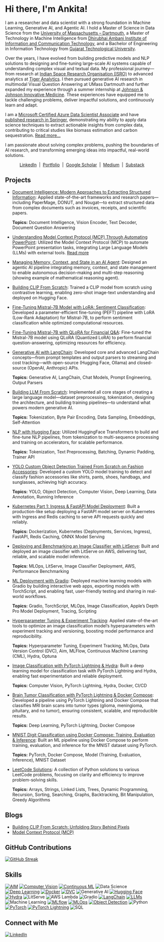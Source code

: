 
# Hi there, I'm Ankita!


I am a researcher and data scientist with a strong foundation in Machine Learning, Generative AI, and Agentic AI. I hold a Master of Science in Data Science from the [University of Massachusetts – Dartmouth](https://www.umassd.edu/), a Master of Technology in Machine Intelligence from [Dhirubhai Ambani Institute of Information and Communication Technology](https://www.daiict.ac.in/), and a Bachelor of Engineering in Information Technology from [Gujarat Technological University](https://www.gtu.ac.in/). 

Over the years, I have evolved from building predictive models and NLP solutions to designing and fine-tuning large-scale AI systems capable of understanding complex visual and textual data. My professional journey—from research at [Indian Space Research Organisation (ISRO)](https://www.isro.gov.in/) to advanced analytics at [Tiger Analytics](https://www.tigeranalytics.com/). I then pursued generative AI research in multimodal Visual Question Answering at UMass Dartmouth and further expanded my experience through a summer internship at [Johnson & Johnson Innovative Medicine](https://www.jnj.com/innovative-medicine). These experiences have equipped me to tackle challenging problems, deliver impactful solutions, and continuously learn and adapt.

I am a [Microsoft Certified Azure Data Scientist Associate](https://learn.microsoft.com/api/credentials/share/en-us/ANKITAMUNGALPARA-0103/92D5DC7947B76E29?sharingId=5D1BD78496D5FA0) and have [published research in Springer](https://link.springer.com/chapter/10.1007/978-3-031-43759-5_5), demonstrating my ability to apply data science techniques to extract actionable insights from complex data, contributing to critical studies like biomass estimation and carbon sequestration. [Read more...](https://ankitamungalpara.github.io/docs/publication/)

I am passionate about solving complex problems, pushing the boundaries of AI research, and transforming emerging ideas into impactful, real-world solutions. 


<p align="center">
  <a href="https://www.linkedin.com/in/ankita-mungalpara/" title="LinkedIn">LinkedIn</a>
  &nbsp;|&nbsp;
  <a href="https://ankitamungalpara.github.io/" title="Portfolio">Portfolio</a>
  &nbsp;|&nbsp;
  <a href="https://scholar.google.com/citations?hl=en&user=MOk9JXkAAAAJ" title="Google Scholar">Google Scholar</a>
  &nbsp;|&nbsp;
  <a href="https://medium.com/@mungalpara.ankita" title="Medium">Medium</a>
  &nbsp;|&nbsp;
  <a href="https://substack.com/@ankitamungalpara" title="Substack">Substack</a>
</p>

<h2>Projects</h2>

- [Document Intelligence: Modern Approaches to Extracting Structured Information](https://ankitamungalpara.github.io/docs/generative-ai/document-ai/): Applied state-of-the-art frameworks and research papers—including PaperMage, DONUT, and Nougat—to extract structured data from complex documents such as invoices, receipts, and scientific papers.
  
  **Topics:** Document Intelligence, Vision Encoder, Text Decoder, Document Question Answering

- [Understanding Model Context Protocol (MCP) Through Automating PowerPoint](https://github.com/AnkitaMungalpara/AgenticAI-Model-Context-Protocol): Utilized the Model Context Protocol (MCP) to automate PowerPoint presentation tasks, integrating Large Language Models (LLMs) with external tools. [Read more](https://ankitamungalpara.github.io/docs/agentic-ai/2025-04-05-mcp.html)
- [Managing Memory, Context, and State in an AI Agent](https://ankitamungalpara.github.io/docs/agentic-ai/memory_context_in_agent.html): Designed an agentic AI pipeline integrating memory, context, and state management to enable autonomous decision-making and multi-step reasoning (showing example of mathematical reasoning agent).
- [Building CLIP From Scratch](https://ankitamungalpara.github.io/docs/generative-ai/2025-02-21-clip-from-scratch.html): Trained a CLIP model from scratch using contrastive learning, enabling zero-shot image-text understanding and deployed on Hugging Face.
- [Fine-Tuning Mistral-7B Model with LoRA: Sentiment Classification](https://ankitamungalpara.github.io/docs/generative-ai/2025-04-05-finetune-with-lora.html): Developed a parameter-efficient fine-tuning (PEFT) pipeline with LoRA (Low-Rank Adaptation) for Mistral-7B, to perform sentiment classification while optimized computational resources.
- [Fine-Tuning Mistral-7B with QLoRA for Financial Q&A](https://ankitamungalpara.github.io/docs/generative-ai/finetune-with-qlora.html): Fine-tuned the Mistral-7B model using QLoRA (Quantized LoRA) to perform financial question-answering, optimizing resources for efficiency.
- [Generative AI with LangChain](https://ankitamungalpara.github.io/docs/generative-ai/langchain/): Developed core and advanced LangChain concepts—from prompt templates and output parsers to streaming and cost tracking—with open-source (Hugging Face, Ollama) and closed-source (OpenAI, Anthropic) APIs.
  
  **Topics:** Generative AI, LangChain, Chat Models, Prompt Engineering, Output Parsers

- [Building LLM From Scratch](https://ankitamungalpara.github.io/docs/generative-ai/llm-from-scratch/): Implemented all core stages of creating a large language model—dataset preprocessing, tokenization, designing the architecture, and building training pipelines—to understand what powers modern generative AI.
  
  **Topics:** Tokenization, Byte Pair Encoding, Data Sampling, Embeddings, Self-Attention    

- [NLP with Hugging Face](https://ankitamungalpara.github.io/docs/generative-ai/nlp-with-huggingface/): Utilized HuggingFace Transformers to build and fine-tune NLP pipelines, from tokenization to multi-sequence processing and training on accelerators, for scalable performance.

  **Topics:** Tokenization, Text Preprocessing, Batching, Dynamic Padding, Trainer API

- [YOLO Custom Object Detection Trained From Scratch on Fashion Accessories](https://ankitamungalpara.github.io/docs/computer-vision/yolo-object-detection.html): Developed a custom YOLO model training to detect and classify fashion accessories like shirts, pants, shoes, handbags, and sunglasses, achieving high accuracy.
  
  **Topics:** YOLO, Object Detection, Computer Vision, Deep Learning, Data Annotation, Running Inference
  
- [Kubernetes Part 1: Ingress & FastAPI Model Deployment](https://ankitamungalpara.github.io/docs/mlops/deploying-fastAPI-models-on-k8s-with-ingress.html): Built a production-like setup deploying a FastAPI model server on Kubernetes with Ingress and Redis caching to serve API requests quickly and reliably.

  **Topics:**  Dockerization, Kubernetes (Deployments, Services, Ingress), FastAPI, Redis Caching, ONNX Model Serving
  
- [Deploying and Benchmarking an Image Classifier with LitServe](https://ankitamungalpara.github.io/docs/mlops/deployment-with-litserve.html): Built and deployed an image classifier with LitServe on AWS, delivering fast, reliable, and scalable model inference.
  
  **Topics:** MLOps, LitServe, Image Classifier Deployment, AWS, Performance Benchmarking
  
- [ML Deployment with Gradio](https://ankitamungalpara.github.io/docs/mlops/deployment-with-gradio.html): Deployed machine learning models with Gradio by building interactive web apps, exporting models with TorchScript, and enabling fast, user-friendly testing and sharing in real-world workflows.
  
  **Topics:** Gradio, TorchScript, MLOps, Image Classification, Apple’s Depth Pro Model Deployment, Tracing, Scripting

- [Hyperparameter Tuning & Experiment Tracking](https://ankitamungalpara.github.io/docs/mlops/hyperparameter-tuning.html): Applied state-of-the-art tools to optimize an image classification model’s hyperparameters with experiment tracking and versioning, boosting model performance and reproducibility.
  
  **Topics:** Hyperparameter Tuning, Experiment Tracking, MLOps, Data Version Control (DVC), Aim, MLFlow, Continuous Machine Learning (CML), Hydra, Optuna 
  
- [Image Classification with PyTorch Lightning & Hydra](https://github.com/AnkitaMungalpara/DogBreed_Classification_pyTorch_Lightning_Hydra_Integration/): Built a deep learning model for classification task with PyTorch Lightning and Hydra, enabling fast experimentation and reliable deployment.

  **Topics:** Computer Vision, PyTorch Lightning, Hydra, Docker, CI/CD
  
- [Brain Tumor Classification with PyTorch Lightning & Docker Compose](https://github.com/AnkitaMungalpara/Brain-Tumor-Classification-with-PyTorch-Lightning-Docker-Compose): Developed a pipeline using PyTorch Lightning and Docker Compose that classifies MRI brain scans into tumor types (glioma, meningioma, pituitary, and no tumor), ensuring consistent, scalable, and reproducible results.
  
  **Topics:** Deep Learning, PyTorch Lightning, Docker Compose
  
- [MNIST Digit Classification using Docker Compose: Training, Evaluation & Inference](https://github.com/AnkitaMungalpara/Dockerized-training-evaluation-inference-with-PyTorch/): Built an ML pipeline using Docker Compose to perform training, evaluation, and inference for the MNIST dataset using PyTorch.

  **Topics:** PyTorch, Docker Compose, Model (Training, Evaluation, Inference), MNIST Dataset

- [LeetCode Solutions](https://github.com/AnkitaMungalpara/Leetcode-Solutions): A collection of Python solutions to various LeetCode problems, focusing on clarity and efficiency to improve problem-solving skills.

  **Topics:** Arrays, Strings, Linked Lists, Trees, Dynamic Programming, Recursion, Sorting, Searching, Graphs, Backtracking, Bit Manipulation, Greedy Algorithms











<!--<h3>Generative AI / NLP</h3>
<table>
  <tr>
    <th>📁 Category</th>
    <th>🛠️ Project</th>
    <th>🔗 Repository</th>
  </tr>
  <tr>
    <td rowspan="3"><strong>Transformers & LLMs</strong></td>
    <td>Fine-Tuning Mistral-7B with LoRA</td>
    <td><a href="https://github.com/AnkitaMungalpara/Fine-Tuning-LLMs/" target="_blank">GitHub</a></td>
  </tr>
  <tr>
    <td>Building LLM From Scratch</td>
    <td><a href="https://github.com/AnkitaMungalpara/Building-LLM-From-Scratch/" target="_blank">GitHub</a></td>
  </tr>
  <tr>
    <td>NLP with HuggingFace</td>
    <td><a href="https://github.com/AnkitaMungalpara/HuggingFace-NLP" target="_blank">GitHub</a></td>
  </tr>
  <tr>
    <td><strong>Multimodal Model</strong></td>
    <td>Building CLIP From Scratch</td>
    <td><a href="https://github.com/AnkitaMungalpara/Building-CLIP-From-Scratch/" target="_blank">GitHub</a></td>
  </tr>
</table>


<h3>MLOps</h3>

<p>A curated list of practical projects covering the complete ML lifecycle — from training to deployment.</p>

<table>
  <tr>
    <th>📦 Module</th>
    <th>🛠️ Project</th>
    <th>🔗 Repository</th>
  </tr>
  <tr>
    <td>1️⃣</td>
    <td><b>Dockerized Training with PyTorch</b></td>
    <td><a href="https://github.com/AnkitaMungalpara/dockerized-mnist-classification-pytorch/">GitHub</a></td>
  </tr>
  <tr>
    <td>2️⃣</td>
    <td><b>Dockerized Training Evaluation and Inference with PyTorch</b></td>
    <td><a href="https://github.com/AnkitaMungalpara/Dockerized-training-evaluation-inference-with-PyTorch/">GitHub</a></td>
  </tr>
  <tr>
    <td>3️⃣</td>
    <td><b>Containerized Training and Inference with PyTorch Lightning</b></td>
    <td><a href="https://github.com/AnkitaMungalpara/Dog-Breed-Classification-Training-Inference-with-PyTorch-Lightning/">GitHub</a></td>
  </tr>
  <tr>
    <td>4️⃣</td>
    <td><b>PyTorch Lightning with Hydra Integration</b></td>
    <td><a href="https://github.com/AnkitaMungalpara/DogBreed_Classification_pyTorch_Lightning_Hydra_Integration/">GitHub</a></td>
  </tr>
  <tr>
    <td>5️⃣</td>
    <td><b>Data Version Control</b></td>
    <td><a href="https://github.com/AnkitaMungalpara/CatDog-Classification-with-PyTorch-Lightning-Hydra-and-DataVersionControl/">GitHub</a></td>
  </tr>
  <tr>
    <td>6️⃣</td>
    <td><b>Experiment Tracking and Hyperparameter Optimization</b></td>
    <td><a href="https://github.com/AnkitaMungalpara/HyperParameterTuning-ExperimentTracking/">GitHub</a></td>
  </tr>
  <tr>
    <td>7️⃣</td>
    <td><b>Deployment with Gradio</b></td>
    <td><a href="https://github.com/AnkitaMungalpara/DeepLearning-Classification-with-PyTorch-Lightning-Hydra-and-DataVersionControl/tree/deploy-with-gradio">GitHub</a></td>
  </tr>
  <tr>
    <td>8️⃣</td>
    <td><b>Deploying and Benchmarking Classifier with LitServe</b></td>
    <td><a href="https://github.com/AnkitaMungalpara/AWS-Deployment-with-LitServe-MLOps/">GitHub</a></td>
  </tr>
</table>

<h3>Computer Vision</h3>

<table>
  <thead>
    <tr>
      <th>📁 Category</th>
      <th>🛠️ Project</th>
      <th>🔗 Repository</th>
    </tr>
  </thead>
  <tbody>
    <tr>
      <td rowspan="1"><b>Object Detection</b></td>
      <td>YOLOv5 Custom Object Detection for Clothing Accessories</td>
      <td><a href="https://github.com/AnkitaMungalpara/YOLOv5-Custom-Object-Detection">GitHub</a></td>
    </tr>
    <tr>
      <td rowspan="3"><b>Image Classification</b></td>
      <td>Brain Tumor Classification</td>
      <td><a href="https://github.com/AnkitaMungalpara/Brain-Tumor-Classification-with-PyTorch-Lightning-Docker-Compose">GitHub</a></td>
    </tr>
    <tr>
      <td>Image Classification I</td>
      <td><a href="https://github.com/AnkitaMungalpara/CatDog-Classification-with-PyTorch-Lightning-Hydra-and-DataVersionControl">GitHub</a></td>
    </tr>
    <tr>
      <td>Image Classification II</td>
      <td><a href="https://github.com/AnkitaMungalpara/DogBreed_Classification_pyTorch_Lightning_Hydra_Integration">GitHub</a></td>
    </tr>
  </tbody>
</table>


<h3>Deep Learning</h3>

<table>
  <thead>
    <tr>
      <th>📁 Category</th>
      <th>🛠️ Project</th>
      <th>🔗 Repository</th>
    </tr>
  </thead>
  <tbody>
    <tr>
      <td rowspan="4"><b>PyTorch Lightning</b></td>
      <td>Brain Tumor Classification</td>
      <td><a href="https://github.com/AnkitaMungalpara/Brain-Tumor-Classification-with-PyTorch-Lightning-Docker-Compose">GitHub</a></td>
    </tr>
    <tr>
      <td>Image Classification I</td>
      <td><a href="https://github.com/AnkitaMungalpara/DogBreed_Classification_pyTorch_Lightning_Hydra_Integration">GitHub</a></td>
    </tr>
    <tr>
      <td>Image Classification II</td>
      <td><a href="https://github.com/AnkitaMungalpara/CatDog-Classification-with-PyTorch-Lightning-Hydra-and-DataVersionControl">GitHub</a></td>
    </tr>
    <tr>
      <td>Image Classification III</td>
      <td><a href="https://github.com/AnkitaMungalpara/Dog-Breed-Classification-Training-Inference-with-PyTorch-Lightning">GitHub</a></td>
    </tr>
    <tr>
      <td rowspan="2"><b>Basic PyTorch</b></td>
      <td>Dockerized MNIST Classification</td>
      <td><a href="https://github.com/AnkitaMungalpara/dockerized-mnist-classification-pytorch">GitHub</a></td>
    </tr>
    <tr>
      <td>Dockerized Training & Inference with PyTorch</td>
      <td><a href="https://github.com/AnkitaMungalpara/Dockerized-training-evaluation-inference-with-PyTorch">GitHub</a></td>
    </tr>
  </tbody>
</table>


<h3>Programming & Algorithms</h3>

<table>
  <thead>
    <tr>
      <th>📁 Category</th>
      <th>📝 Description</th>
      <th>🔗 Repository</th>
    </tr>
  </thead>
  <tbody>
    <tr>
      <td><b>Data Structures & Algorithms</b></td>
      <td>Leetcode Solutions</td>
      <td><a href="https://github.com/AnkitaMungalpara/Leetcode-Solutions">GitHub</a></td>
    </tr>
  </tbody>
</table>

-->

## Blogs
- [Building CLIP From Scratch: Unfolding Story Behind Pixels](https://medium.com/@mungalpara.ankita/building-clip-from-scratch-unfolding-story-behind-pixels-38f1e9fd5e0d)
- [Model Context Protocol (MCP)](https://open.substack.com/pub/ankitamungalpara/p/understanding-model-context-protocol?r=5hh66x&utm_campaign=post&utm_medium=web&showWelcomeOnShare=false)


## GitHub Contributions
[![GitHub Streak](https://streak-stats.demolab.com/?user=AnkitaMungalpara)](https://github.com/AnkitaMungalpara)


## Skills
[![AIM](https://img.shields.io/badge/-AIM-FF6F61?style=flat&logo=aim&logoColor=white)](https://github.com/AnkitaMungalpara/HyperParameterTuning-ExperimentTracking/)
[![Computer Vision](https://img.shields.io/badge/-Computer%20Vision-5C3EE8?style=flat&logo=opencv&logoColor=white)](https://github.com/AnkitaMungalpara/YOLOv5-Custom-Object-Detection)
[![Continuous ML](https://img.shields.io/badge/-Continuous%20ML-5A9E6F?style=flat&logo=gitlab&logoColor=white)](https://github.com/AnkitaMungalpara/HyperParameterTuning-ExperimentTracking/)
![Data Science](https://img.shields.io/badge/-Data%20Science-3498DB?style=flat&logo=anaconda&logoColor=white)
[![Deep Learning](https://img.shields.io/badge/-Deep%20Learning-FF6F00?style=flat&logo=tensorflow&logoColor=white)](https://github.com/AnkitaMungalpara/PyTorch-DeepLearning)
[![Docker](https://img.shields.io/badge/-Docker-2496ED?style=flat&logo=docker&logoColor=white)](https://github.com/AnkitaMungalpara/dockerized-mnist-classification-pytorch)
[![DVC](https://img.shields.io/badge/-DVC-13ADC7?style=flat&logo=dvc&logoColor=white)](https://github.com/AnkitaMungalpara/CatDog-Classification-with-PyTorch-Lightning-Hydra-and-DataVersionControl/)
![Generative AI](https://img.shields.io/badge/-Generative%20AI-FF5733?style=flat&logo=openai&logoColor=white)
[![Hugging Face](https://img.shields.io/badge/-Hugging%20Face-FFD21E?style=flat&logo=huggingface&logoColor=black)](https://github.com/AnkitaMungalpara/HuggingFace-NLP)
[![Hydra](https://img.shields.io/badge/-Hydra-0092CC?style=flat&logo=python&logoColor=white)](https://github.com/AnkitaMungalpara/CatDog-Classification-with-PyTorch-Lightning-Hydra-and-DataVersionControl/)
![LitServe](https://img.shields.io/badge/-LitServe-FF6347?style=flat&logo=lightning&logoColor=white)
![AWS Lambda](https://img.shields.io/badge/-AWS%20Lambda-FF9900?style=flat&logo=amazon-aws&logoColor=white)
![Gradio](https://img.shields.io/badge/-Gradio-3E8EFB?style=flat&logo=gradio&logoColor=white)
[![LangChain](https://img.shields.io/badge/-LangChain-121011?style=flat&logo=chain&logoColor=white)](https://github.com/AnkitaMungalpara/LangChain-AI)
[![LLMs](https://img.shields.io/badge/-LLMs-000000?style=flat&logo=openai&logoColor=white)](https://github.com/AnkitaMungalpara/Building-LLM-From-Scratch)
![Machine Learning](https://img.shields.io/badge/-Machine%20Learning-01D277?style=flat&logo=machine-learning&logoColor=white)
[![MLflow](https://img.shields.io/badge/-MLflow-0194E2?style=flat&logo=mlflow&logoColor=white)](https://github.com/AnkitaMungalpara/HyperParameterTuning-ExperimentTracking/)
[![MLOps](https://img.shields.io/badge/-MLOps-FF6F61?style=flat&logo=kubernetes&logoColor=white)](https://github.com/AnkitaMungalpara/Dockerized-training-evaluation-inference-with-PyTorch)
[![Object Detection](https://img.shields.io/badge/-Object%20Detection-34495E?style=flat&logo=opencv&logoColor=white)](https://github.com/AnkitaMungalpara/YOLOv5-Custom-Object-Detection)
![Python](https://img.shields.io/badge/-Python-3776AB?style=flat&logo=python&logoColor=white)
[![PyTorch](https://img.shields.io/badge/-PyTorch-EE4C2C?style=flat&logo=pytorch&logoColor=white)](https://github.com/AnkitaMungalpara/PyTorch-DeepLearning)
[![PyTorch Lightning](https://img.shields.io/badge/PyTorch--Lightning-792EE5?style=flat&logo=lightning&logoColor=white)](https://github.com/AnkitaMungalpara/Dog-Breed-Classification-Training-Inference-with-PyTorch-Lightning)
![SQL](https://img.shields.io/badge/-SQL-4479A1?style=flat&logo=mysql&logoColor=white)


## Connect with Me
[![LinkedIn](https://img.shields.io/badge/-LinkedIn-blue?style=flat-square&logo=LinkedIn&logoColor=white)](https://www.linkedin.com/in/ankita-mungalpara/)



<!--
## 🎯 Skills
- **Machine Learning & Deep Learning**: PyTorch, TensorFlow, Scikit-learn, Hugging Face, Generative AI
- **MLOps**: MLflow, DVC, Hydra, Docker, Kubernetes, Gradio, LitServe
- **Cloud Platforms**: AWS, Azure ML
- **Computer Vision**: OpenCV, YOLO, CLIP
- **NLP & LLMs**: Transformers, LangChain
- **Programming**: Python, SQL, Bash
- **Experiment Tracking & Optimization**: AIM, Optuna, Hyperparameter Tuning
![GitHub stats](https://github-readme-stats.vercel.app/api?username=AnkitaMungalpara&show_icons=true&theme=tokyonight&rank_icon=github)
-->


